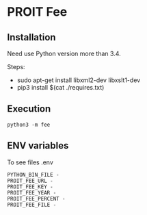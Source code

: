 PROIT Fee
=========

## Installation ##

Need use Python version more than 3.4.

Steps:

* sudo apt-get install libxml2-dev libxslt1-dev
* pip3 install $(cat ./requires.txt)

## Execution ##

    python3 -m fee


## ENV variables ##

To see files .env

    PYTHON_BIN_FILE - 
    PROIT_FEE_URL - 
    PROIT_FEE_KEY - 
    PROIT_FEE_YEAR - 
    PROIT_FEE_PERCENT - 
    PROIT_FEE_FILE - 
